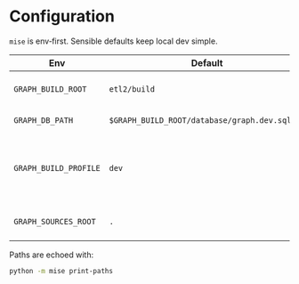 # Configuration

`mise` is env‑first. Sensible defaults keep local dev simple.

| Env | Default | Purpose |
|-----|---------|---------|
| `GRAPH_BUILD_ROOT` | `etl2/build` | Base directory for artifacts |
| `GRAPH_DB_PATH` | `$GRAPH_BUILD_ROOT/database/graph.dev.sqlite` | Output DB path |
| `GRAPH_BUILD_PROFILE` | `dev` | Name of the profile (file‑names and reports may include it) |
| `GRAPH_SOURCES_ROOT` | `.` | Repo root for data/ontology paths |

Paths are echoed with:

```bash
python -m mise print-paths
```

